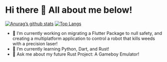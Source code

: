 # Hi there 👋 All about me below!

[![Anurag’s github stats](https://github-readme-stats.vercel.app/api?username=ZM009&count_private=true&show_icons=true&theme=react)](https://github.com/ZM009)
[![Top Langs](https://github-readme-stats.vercel.app/api/top-langs/?username=ZM009&layout=compact&theme=react&langs_count=6&hide=jupyter%20notebook,tex,makefile,shell)](https://github.com/ZM009)
<!--
**ZM009/ZM009** is a ✨ _special_ ✨ repository because its `README.md` (this file) appears on your GitHub profile.

Here are some ideas to get you started:
-->
- 🔭 I’m currently working on migrating a Flutter Package to null safety, and creating a multiplatform application to control a robot that kills weeds with a precision laser!
- 🌱 I’m currently learning Python, Dart, and Rust!
- 💬 Ask me about my future Rust Project: A Gameboy Emulator!

